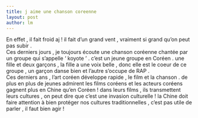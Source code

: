 ```yaml
---
title: j aime une chanson coreenne  
layout: post
author: lm
---
```

<p>En effet , il fait froid aj ! il fait d’un grand vent , vraiment si grand  qu’on peut pas subir .<br />
Ces derniers jours , je toujours écoute une chanson coréenne chantée par un groupe qui s’appelle ‘ koyote ’ . c’est un jeune groupe en Coréen . une fille et deux garçons , la fille a une voix belle , donc elle est le coeur de ce groupe , un garçon danse bien et l’autre s’occupe de RAP .<br />
Ces derniers ans , l’art coréen développe rapide , le film et la chanson . de plus en plus de jeunes admirent les films coréens et les acteurs coréens gagnent plus en Chine qu’en Coréen ! dans leurs films , ils transmettent leurs cultures , on peut dire que c’est une invasion culturelle ! la Chine doit faire attention à bien protéger nos cultures traditionnelles , c’est pas utile de parler , il faut bien agir ! </p>
